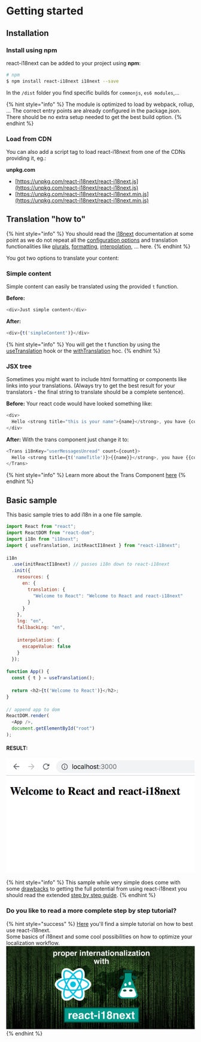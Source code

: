 # Getting started

## Installation

### Install using npm

react-i18next can be added to your project using **npm**:

```bash
# npm
$ npm install react-i18next i18next --save
```

In the `/dist` folder you find specific builds for `commonjs`, `es6 modules`,...

{% hint style="info" %}
The module is optimized to load by webpack, rollup, ... The correct entry points are already configured in the package.json. There should be no extra setup needed to get the best build option.
{% endhint %}

### Load from CDN

You can also add a script tag to load react-i18next from one of the CDNs providing it, eg.:

**unpkg.com**

* [https://unpkg.com/react-i18next/react-i18next.js](https://unpkg.com/react-i18next/react-i18next.js)
* [https://unpkg.com/react-i18next/react-i18next.min.js](https://unpkg.com/react-i18next/react-i18next.min.js)

## Translation "how to"

{% hint style="info" %}
You should read the [i18next](https://www.i18next.com) documentation at some point as we do not repeat all the [configuration options](https://www.i18next.com/overview/configuration-options) and translation functionalities like [plurals](https://www.i18next.com/translation-function/plurals), [formatting](https://www.i18next.com/translation-function/formatting), [interpolation](https://www.i18next.com/translation-function/interpolation), ... here.
{% endhint %}

You got two options to translate your content:

### Simple content

Simple content can easily be translated using the provided `t` function.

**Before:**

```javascript
<div>Just simple content</div>
```

**After:**

```javascript
<div>{t('simpleContent')}</div>
```

{% hint style="info" %}
You will get the t function by using the [useTranslation](latest/usetranslation-hook.md) hook or the [withTranslation](latest/withtranslation-hoc.md) hoc.
{% endhint %}

### JSX tree

Sometimes you might want to include html formatting or components like links into your translations. \(Always try to get the best result for your translators - the final string to translate should be a complete sentence\).

**Before:** Your react code would have looked something like:

```javascript
<div>
  Hello <strong title="this is your name">{name}</strong>, you have {count} unread message(s). <Link to="/msgs">Go to messages</Link>.
</div>
```

**After:** With the trans component just change it to:

```javascript
<Trans i18nKey="userMessagesUnread" count={count}>
  Hello <strong title={t('nameTitle')}>{{name}}</strong>, you have {{count}} unread message. <Link to="/msgs">Go to messages</Link>.
</Trans>
```

{% hint style="info" %}
Learn more about the Trans Component [here](latest/trans-component.md) 
{% endhint %}

## Basic sample

This basic sample tries to add i18n in a one file sample.

```javascript
import React from "react";
import ReactDOM from "react-dom";
import i18n from "i18next";
import { useTranslation, initReactI18next } from "react-i18next";

i18n
  .use(initReactI18next) // passes i18n down to react-i18next
  .init({
    resources: {
      en: {
        translation: {
          "Welcome to React": "Welcome to React and react-i18next"
        }
      }
    },
    lng: "en",
    fallbackLng: "en",

    interpolation: {
      escapeValue: false
    }
  });

function App() {
  const { t } = useTranslation();

  return <h2>{t('Welcome to React')}</h2>;
}

// append app to dom
ReactDOM.render(
  <App />,
  document.getElementById("root")
);
```

#### RESULT:

![Preview of content](.gitbook/assets/screen-shot-2018-09-30-at-16.58.18.png)

{% hint style="info" %}
This sample while very simple does come with some [drawbacks](guides/the-drawbacks-of-other-i18n-solutions.md) to getting the full potential from using react-i18next you should read the extended [step by step guide](latest/using-with-hooks.md).
{% endhint %}

### Do you like to read a more complete step by step tutorial?

{% hint style="success" %}
[Here](https://dev.to/adrai/how-to-properly-internationalize-a-react-application-using-i18next-3hdb) you'll find a simple tutorial on how to best use react-i18next.  
Some basics of i18next and some cool possibilities on how to optimize your localization workflow.[  
 ![](.gitbook/assets/title-width.jpg)](https://dev.to/adrai/how-to-properly-internationalize-a-react-application-using-i18next-3hdb)
{% endhint %}

